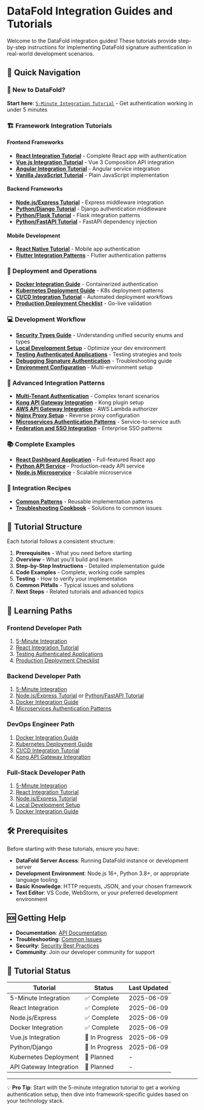# DataFold Integration Guides and Tutorials

Welcome to the DataFold integration guides! These tutorials provide step-by-step instructions for implementing DataFold signature authentication in real-world development scenarios.

## 🚀 Quick Navigation

### 🎯 New to DataFold?
**Start here**: [`5-Minute Integration Tutorial`](quickstart/5-minute-integration.md) - Get authentication working in under 5 minutes

### 🏗️ Framework Integration Tutorials

#### Frontend Frameworks
- **[React Integration Tutorial](frameworks/frontend/react-integration-tutorial.md)** - Complete React app with authentication
- **[Vue.js Integration Tutorial](frameworks/frontend/vue-integration-tutorial.md)** - Vue 3 Composition API integration
- **[Angular Integration Tutorial](frameworks/frontend/angular-integration-tutorial.md)** - Angular service integration
- **[Vanilla JavaScript Tutorial](frameworks/frontend/vanilla-js-integration-tutorial.md)** - Plain JavaScript implementation

#### Backend Frameworks
- **[Node.js/Express Tutorial](frameworks/backend/nodejs-express-tutorial.md)** - Express middleware integration
- **[Python/Django Tutorial](frameworks/backend/python-django-tutorial.md)** - Django authentication middleware
- **[Python/Flask Tutorial](frameworks/backend/python-flask-tutorial.md)** - Flask integration patterns
- **[Python/FastAPI Tutorial](frameworks/backend/python-fastapi-tutorial.md)** - FastAPI dependency injection

#### Mobile Development
- **[React Native Tutorial](frameworks/mobile/react-native-tutorial.md)** - Mobile app authentication
- **[Flutter Integration Patterns](frameworks/mobile/flutter-integration-patterns.md)** - Flutter authentication patterns

### 🚢 Deployment and Operations

- **[Docker Integration Guide](deployment/docker-integration-guide.md)** - Containerized authentication
- **[Kubernetes Deployment Guide](deployment/kubernetes-deployment-guide.md)** - K8s deployment patterns
- **[CI/CD Integration Tutorial](deployment/ci-cd-integration-tutorial.md)** - Automated deployment workflows
- **[Production Deployment Checklist](deployment/production-deployment-checklist.md)** - Go-live validation

### 💻 Development Workflow

- **[Security Types Guide](security-types.md)** - Understanding unified security enums and types
- **[Local Development Setup](development/local-development-setup.md)** - Optimize your dev environment
- **[Testing Authenticated Applications](development/testing-authenticated-apps.md)** - Testing strategies and tools
- **[Debugging Signature Authentication](development/debugging-signature-auth.md)** - Troubleshooting guide
- **[Environment Configuration](development/environment-configuration.md)** - Multi-environment setup

### 🔧 Advanced Integration Patterns

- **[Multi-Tenant Authentication](advanced/multi-tenant-authentication.md)** - Complex tenant scenarios
- **[Kong API Gateway Integration](advanced/api-gateway-integration/kong-integration.md)** - Kong plugin setup
- **[AWS API Gateway Integration](advanced/api-gateway-integration/aws-api-gateway.md)** - AWS Lambda authorizer
- **[Nginx Proxy Setup](advanced/api-gateway-integration/nginx-proxy-setup.md)** - Reverse proxy configuration
- **[Microservices Authentication Patterns](advanced/microservices-patterns.md)** - Service-to-service auth
- **[Federation and SSO Integration](advanced/federation-sso-integration.md)** - Enterprise SSO patterns

### 📚 Complete Examples

- **[React Dashboard Application](examples/complete-applications/react-dashboard/)** - Full-featured React app
- **[Python API Service](examples/complete-applications/python-api-service/)** - Production-ready API service
- **[Node.js Microservice](examples/complete-applications/nodejs-microservice/)** - Scalable microservice

### 🍳 Integration Recipes

- **[Common Patterns](examples/integration-recipes/common-patterns.md)** - Reusable implementation patterns
- **[Troubleshooting Cookbook](examples/integration-recipes/troubleshooting-cookbook.md)** - Solutions to common issues

## 📖 Tutorial Structure

Each tutorial follows a consistent structure:

1. **Prerequisites** - What you need before starting
2. **Overview** - What you'll build and learn
3. **Step-by-Step Instructions** - Detailed implementation guide
4. **Code Examples** - Complete, working code samples
5. **Testing** - How to verify your implementation
6. **Common Pitfalls** - Typical issues and solutions
7. **Next Steps** - Related tutorials and advanced topics

## 🎯 Learning Paths

### Frontend Developer Path
1. [5-Minute Integration](quickstart/5-minute-integration.md)
2. [React Integration Tutorial](frameworks/frontend/react-integration-tutorial.md)
3. [Testing Authenticated Applications](development/testing-authenticated-apps.md)
4. [Production Deployment Checklist](deployment/production-deployment-checklist.md)

### Backend Developer Path
1. [5-Minute Integration](quickstart/5-minute-integration.md)
2. [Node.js/Express Tutorial](frameworks/backend/nodejs-express-tutorial.md) or [Python/FastAPI Tutorial](frameworks/backend/python-fastapi-tutorial.md)
3. [Docker Integration Guide](deployment/docker-integration-guide.md)
4. [Microservices Authentication Patterns](advanced/microservices-patterns.md)

### DevOps Engineer Path
1. [Docker Integration Guide](deployment/docker-integration-guide.md)
2. [Kubernetes Deployment Guide](deployment/kubernetes-deployment-guide.md)
3. [CI/CD Integration Tutorial](deployment/ci-cd-integration-tutorial.md)
4. [Kong API Gateway Integration](advanced/api-gateway-integration/kong-integration.md)

### Full-Stack Developer Path
1. [5-Minute Integration](quickstart/5-minute-integration.md)
2. [React Integration Tutorial](frameworks/frontend/react-integration-tutorial.md)
3. [Node.js/Express Tutorial](frameworks/backend/nodejs-express-tutorial.md)
4. [Local Development Setup](development/local-development-setup.md)
5. [Docker Integration Guide](deployment/docker-integration-guide.md)

## 🛠️ Prerequisites

Before starting with these tutorials, ensure you have:

- **DataFold Server Access**: Running DataFold instance or development server
- **Development Environment**: Node.js 16+, Python 3.8+, or appropriate language tooling
- **Basic Knowledge**: HTTP requests, JSON, and your chosen framework
- **Text Editor**: VS Code, WebStorm, or your preferred development environment

## 🆘 Getting Help

- **Documentation**: [API Documentation](../api/README.md)
- **Troubleshooting**: [Common Issues](examples/integration-recipes/troubleshooting-cookbook.md)
- **Security**: [Security Best Practices](../api/guides/security-best-practices.md)
- **Community**: Join our developer community for support

## 🔄 Tutorial Status

| Tutorial | Status | Last Updated |
|----------|--------|--------------|
| 5-Minute Integration | ✅ Complete | 2025-06-09 |
| React Integration | ✅ Complete | 2025-06-09 |
| Node.js/Express | ✅ Complete | 2025-06-09 |
| Docker Integration | ✅ Complete | 2025-06-09 |
| Vue.js Integration | 🚧 In Progress | 2025-06-09 |
| Python/Django | 🚧 In Progress | 2025-06-09 |
| Kubernetes Deployment | 📝 Planned | - |
| API Gateway Integration | 📝 Planned | - |

---

💡 **Pro Tip**: Start with the 5-minute integration tutorial to get a working authentication setup, then dive into framework-specific guides based on your technology stack.